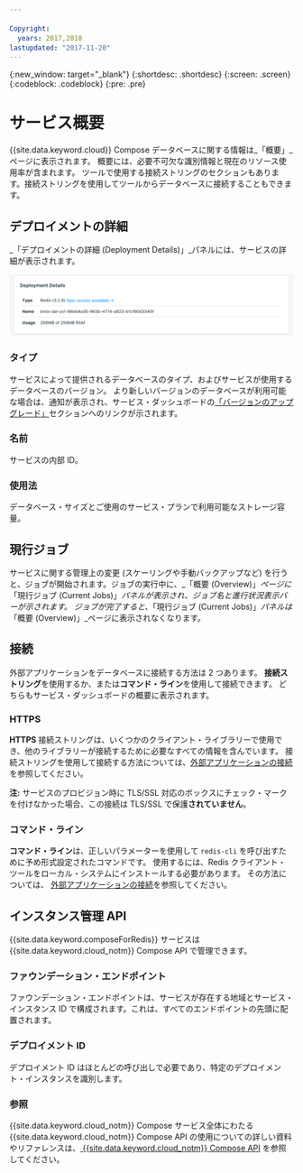 ```yaml
---

Copyright:
  years: 2017,2018
lastupdated: "2017-11-20"
---
```


{:new_window: target="_blank"}
{:shortdesc: .shortdesc}
{:screen: .screen}
{:codeblock: .codeblock}
{:pre: .pre}

# サービス概要

{{site.data.keyword.cloud}} Compose データベースに関する情報は_「概要」_ページに表示されます。 概要には、必要不可欠な識別情報と現在のリソース使用率が含まれます。 ツールで使用する接続ストリングのセクションもあります。接続ストリングを使用してツールからデータベースに接続することもできます。

## デプロイメントの詳細

_「デプロイメントの詳細 (Deployment Details)」_パネルには、サービスの詳細が表示されます。

![デプロイメントの詳細](./images/redis-deployment-details.png "「デプロイメントの詳細 (Deployment Details)」パネル")

### タイプ

サービスによって提供されるデータベースのタイプ、およびサービスが使用するデータベースのバージョン。 より新しいバージョンのデータベースが利用可能な場合は、通知が表示され、サービス・ダッシュボードの[「バージョンのアップグレード」](/docs/services/ComposeForRedis/dashboard-settings.html#upgrade-version)セクションへのリンクが示されます。

### 名前

サービスの内部 ID。

### 使用法

データベース・サイズとご使用のサービス・プランで利用可能なストレージ容量。

## 現行ジョブ

サービスに関する管理上の変更 (スケーリングや手動バックアップなど) を行うと、ジョブが開始されます。ジョブの実行中に、_「概要 (Overview)」_ページに_「現行ジョブ (Current Jobs)」_パネルが表示され、ジョブ名と進行状況表示バーが示されます。 ジョブが完了すると、_「現行ジョブ (Current Jobs)」_パネルは_「概要 (Overview)」_ページに表示されなくなります。

## 接続

外部アプリケーションをデータベースに接続する方法は 2 つあります。 **接続ストリング**を使用するか、または**コマンド・ライン**を使用して接続できます。 どちらもサービス・ダッシュボードの概要に表示されます。

### HTTPS

**HTTPS** 接続ストリングは、いくつかのクライアント・ライブラリーで使用でき、他のライブラリーが接続するために必要なすべての情報を含んでいます。 接続ストリングを使用して接続する方法については、[外部アプリケーションの接続](./connecting-external.html)を参照してください。

**注:** サービスのプロビジョン時に TLS/SSL 対応のボックスにチェック・マークを付けなかった場合、この接続は TLS/SSL で保護**されていません**。 

### コマンド・ライン

**コマンド・ライン**は、正しいパラメーターを使用して `redis-cli` を呼び出すために予め形式設定されたコマンドです。 使用するには、Redis クライアント・ツールをローカル・システムにインストールする必要があります。 その方法については、 [外部アプリケーションの接続](./connecting-external.html)を参照してください。

## インスタンス管理 API

{{site.data.keyword.composeForRedis}} サービスは {{site.data.keyword.cloud_notm}} Compose API で管理できます。

### ファウンデーション・エンドポイント

ファウンデーション・エンドポイントは、サービスが存在する地域とサービス・インスタンス ID で構成されます。これは、すべてのエンドポイントの先頭に配置されます。

### デプロイメント ID

デプロイメント ID はほとんどの呼び出しで必要であり、特定のデプロイメント・インスタンスを識別します。

### 参照

{{site.data.keyword.cloud_notm}} Compose サービス全体にわたる {{site.data.keyword.cloud_notm}} Compose API の使用についての詳しい資料やリファレンスは、[ {{site.data.keyword.cloud_notm}} Compose API](https://www.compose.com/articles/the-ibm-cloud-compose-api/) を参照してください。

